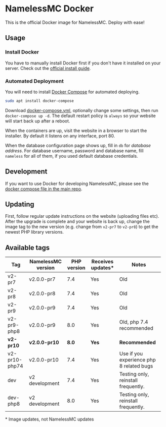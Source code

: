 # NamelessMC Docker

This is the official Docker image for NamelessMC. Deploy with ease!

## Usage

### Install Docker

You have to manually install Docker first if you don't have it installed on your server. Check out the [official install guide](https://docs.docker.com/engine/installation).

### Automated Deployment

You will need to install [Docker Compose](https://docs.docker.com/compose/) for automated deploying.

```bash
sudo apt install docker-compose
```

Download [docker-compose.yml](https://github.com/NamelessMC/Nameless-Docker/raw/master/docker-compose.yml), optionally change some settings, then run `docker-compose up -d`. The default restart policy is `always` so your website will start back up after a reboot.

When the containers are up, visit the website in a browser to start the installer. By default it listens on any interface, port 80.

When the database configuration page shows up, fill in `db` for *database address*. For database username, password and database name, fill `nameless` for all of them, if you used default database credentials.


## Development

If you want to use Docker for developing NamelessMC, please see the [docker compose file in the main repo](https://github.com/NamelessMC/Nameless/blob/v2/docker-compose.yaml).

## Updating
First, follow regular update instructions on the website (uploading files etc). After the upgrade is complete and your website is back up, change the image tag to the new version (e.g. change from `v2-pr7` to `v2-pr8`) to get the newest PHP library versions.

## Available tags
| Tag | NamelessMC version | PHP version | Receives updates\* | Notes
| --- | ------------------ | ----------- | ---------------- | -----
v2-pr7 | v2.0.0-pr7 | 7.4 | Yes | Old
v2-pr8 | v2.0.0-pr8 | 7.4 | Yes | Old
v2-pr9 | v2.0.0-pr9 | 7.4 | Yes | Old
v2-pr9-php8 | v2.0.0-pr9 | 8.0 | Yes | Old, php 7.4 recommended
**v2-pr10** | **v2.0.0-pr10** | **8.0** | **Yes** | **Recommended**
v2-pr10-php74 | v2.0.0-pr10 | 7.4 | Yes | Use if you experience php 8 related bugs
dev | v2 development | 7.4 | Yes | Testing only, reinstall frequently.
dev-php8 | v2 development | 8.0 | Yes | Testing only, reinstall frequently.

\* Image updates, not NamelessMC updates
